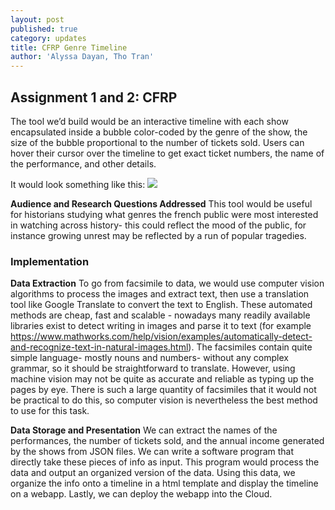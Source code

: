 ```yaml
---
layout: post
published: true
category: updates
title: CFRP Genre Timeline
author: 'Alyssa Dayan, Tho Tran'
---
```

## Assignment 1 and 2: CFRP
The tool we’d build would be an interactive timeline with each show encapsulated inside a bubble color-coded by the genre of the show, the size of the bubble proportional to the number of tickets sold. Users can hover their cursor over the timeline to get exact ticket numbers, the name of the performance, and other details.

It would look something like this:
![]({{site.baseurl}}/http://blog.practicingitpm.com/wp-content/uploads/2014/08/Bubbles1.png)

****Audience and Research Questions Addressed****
This tool would be useful for historians studying what genres the french public were most interested in watching across history- this could reflect the mood of the public, for instance growing unrest may be reflected by a run of popular tragedies. 

### Implementation
****Data Extraction****
To go from facsimile to data, we would use computer vision algorithms to process the images and extract text, then use a translation tool like Google Translate to convert the text to English. 
These automated methods are cheap, fast and scalable - nowadays many readily available libraries exist to detect writing in images and parse it to text (for example https://www.mathworks.com/help/vision/examples/automatically-detect-and-recognize-text-in-natural-images.html). The facsimiles contain quite simple language- mostly nouns and numbers- without any complex grammar, so it should be straightforward to translate. However, using machine vision may not be quite as accurate and reliable as typing up the pages by eye. There is such a large quantity of facsimiles that it would not be practical to do this, so computer vision is nevertheless the best method to use for this task. 

****Data Storage and Presentation****
We can extract the names of the performances, the number of tickets sold, and the annual income generated by the shows from JSON files. We can write a software program that directly take these pieces of info as input. This program would process the data and output an organized version of the data. Using this data, we organize the info onto a timeline in a html template and display the timeline on a webapp. Lastly, we can deploy the webapp into the Cloud. 



